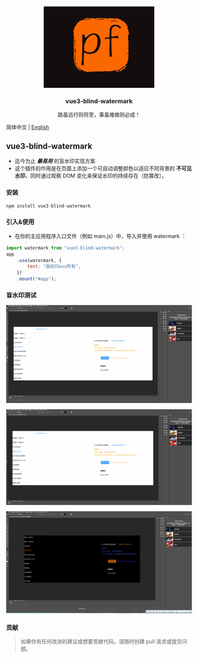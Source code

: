 <p align="center">
  <a target="_blank" href="https://github.com/Huo-zai-feng-lang-li/vue3-blind-watermark">
  <img alt="logo" src="./logo.gif" width="300">
  </a>
</p>

<p align="center">
  <h3 align="center">vue3-blind-watermark</h3>
  <p align="center" style="font-size:14px">路虽远行则将至，事虽难做则必成！</p>
</p>

简体中文 | [English](./readme.en.md)

## vue3-blind-watermark

- 迄今为止 **_最易用_** 的盲水印实现方案
- 这个插件的作用是在页面上添加一个可自动调整颜色以适应不同背景的 **不可见水印**，同时通过观察 DOM 变化来保证水印的持续存在（防篡改）。

### 安装

```js
npm install vue3-blind-watermark
```

### 引入&使用

- 在你的主应用程序入口文件（例如 main.js）中，导入并使用 watermark ：

```js
import watermark from "vue3-blind-watermark";
app
	.use(watermark, {
		text: "版权归xxx所有",
	})
	.mount("#app");
```

### 盲水印测试

<p align="center">
  <a target="_blank" href="https://github.com/Huo-zai-feng-lang-li/vue3-blind-watermark">
  <img alt="1" src="./1.gif" width="800">
  </a>
</p>

<p align="center">
  <a target="_blank" href="https://github.com/Huo-zai-feng-lang-li/vue3-blind-watermark">
  <img alt="2" src="./2.gif" width="800">
  </a>
</p>

<p align="center">
  <a target="_blank" href="https://github.com/Huo-zai-feng-lang-li/vue3-blind-watermark">
  <img alt="3" src="./3.gif" width="800">
  </a>
</p>

### 贡献

> 如果你有任何改进的建议或想要贡献代码，请随时创建 pull 请求或提交问题。
